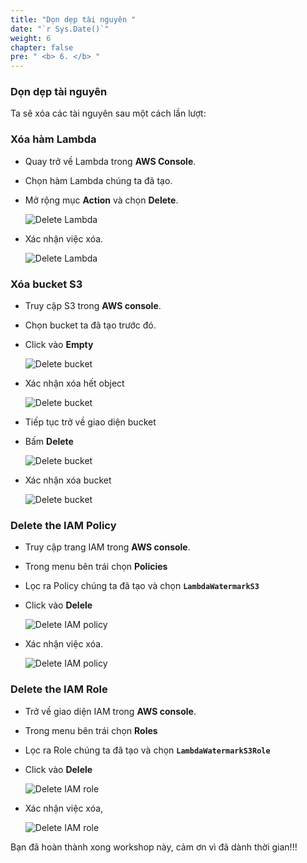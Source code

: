 ```yaml
---
title: "Dọn dẹp tài nguyên "
date: "`r Sys.Date()`"
weight: 6
chapter: false
pre: " <b> 6. </b> "
---
```


### Dọn dẹp tài nguyên

Ta sẽ xóa các tài nguyên sau một cách lần lượt:

### Xóa hàm Lambda

- Quay trở về Lambda trong **AWS Console**.

- Chọn hàm Lambda chúng ta đã tạo.

- Mở rộng mục **Action** và chọn **Delete**.

  ![Delete Lambda](/images/6-Cleanup/lambda_1.png?featherlight=false)

- Xác nhận việc xóa.

  ![Delete Lambda](/images/6-Cleanup/lambda_2.png?featherlight=false)

### Xóa bucket S3

- Truy cập S3 trong **AWS console**.

- Chọn bucket ta đã tạo trước đó.

- Click vào **Empty**

  ![Delete bucket](/images/6-Cleanup/s3_1.png?featherlight=false)

- Xác nhận xóa hết object

  ![Delete bucket](/images/6-Cleanup/s3_2.png?featherlight=false)

- Tiếp tục trở về giao diện bucket

- Bấm **Delete**

  ![Delete bucket](/images/6-Cleanup/s3_3.png?featherlight=false)

- Xác nhận xóa bucket

  ![Delete bucket](/images/6-Cleanup/s3_4.png?featherlight=false)

### Delete the IAM Policy

- Truy cập trang IAM trong **AWS console**.

- Trong menu bên trái chọn **Policies**

- Lọc ra Policy chúng ta đã tạo và chọn **`LambdaWatermarkS3`**

- Click vào **Delele**

  ![Delete IAM policy](/images/6-Cleanup/iam_pol1.png?featherlight=false)

- Xác nhận việc xóa.

  ![Delete IAM policy](/images/6-Cleanup/iam_pol2.png?featherlight=false)

### Delete the IAM Role

- Trở về giao diện IAM trong **AWS console**.

- Trong menu bên trái chọn **Roles**

- Lọc ra Role chúng ta đã tạo và chọn **`LambdaWatermarkS3Role`**

- Click vào **Delele**

  ![Delete IAM role](/images/6-Cleanup/iam_rol1.png?featherlight=false)

- Xác nhận việc xóa,

  ![Delete IAM role](/images/6-Cleanup/iam_rol2.png?featherlight=false)

Bạn đã hoàn thành xong workshop này, cảm ơn vì đã dành thời gian!!!
